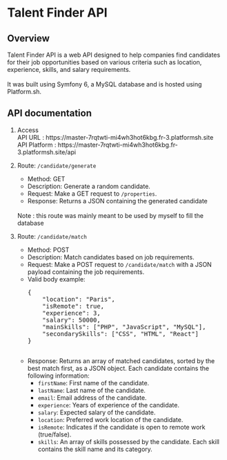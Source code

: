 # Talent Finder API
<h2>Overview</h2>
Talent Finder API is a web API designed to help companies find candidates for their job opportunities based on various criteria such as location, experience, skills, and salary requirements.
<br /><br />
It was built using Symfony 6, a MySQL database and is hosted using Platform.sh.
<h2>API documentation</h2>
<ol>
    <li>
      Access
      <br/>
        API URL : https://master-7rqtwti-mi4wh3hot6kbg.fr-3.platformsh.site
      <br />
        API Platform : https://master-7rqtwti-mi4wh3hot6kbg.fr-3.platformsh.site/api
    </li>
    <li>
        <p>Route: <code>/candidate/generate</code></p>
        <ul>
            <li>Method: GET</li>
            <li>Description: Generate a random candidate.</li>
            <li>Request: Make a GET request to <code>/properties</code>.</li>
            <li>Response: Returns a JSON containing the generated candidate</li>
        </ul>
      <br />
         Note : this route was mainly meant to be used by myself to fill the database
    </li>
<li>
    <p>Route: <code>/candidate/match</code></p>
    <ul>
        <li>Method: POST</li>
        <li>Description: Match candidates based on job requirements.</li>
        <li>Request: Make a POST request to <code>/candidate/match</code> with a JSON payload containing the job requirements.</li>
        <li>Valid body example:
            <pre>
{
    "location": "Paris",
    "isRemote": true,
    "experience": 3,
    "salary": 50000,
    "mainSkills": ["PHP", "JavaScript", "MySQL"],
    "secondarySkills": ["CSS", "HTML", "React"]
}
            </pre>
        </li>
        <li>Response: Returns an array of matched candidates, sorted by the best match first, as a JSON object. Each candidate contains the following information:
            <ul>
                <li><code>firstName</code>: First name of the candidate.</li>
                <li><code>lastName</code>: Last name of the candidate.</li>
                <li><code>email</code>: Email address of the candidate.</li>
                <li><code>experience</code>: Years of experience of the candidate.</li>
                <li><code>salary</code>: Expected salary of the candidate.</li>
                <li><code>location</code>: Preferred work location of the candidate.</li>
                <li><code>isRemote</code>: Indicates if the candidate is open to remote work (true/false).</li>
                <li><code>skills</code>: An array of skills possessed by the candidate. Each skill contains the skill name and its category.</li>
            </ul>
        </li>
    </ul>
</li>
</ol>
